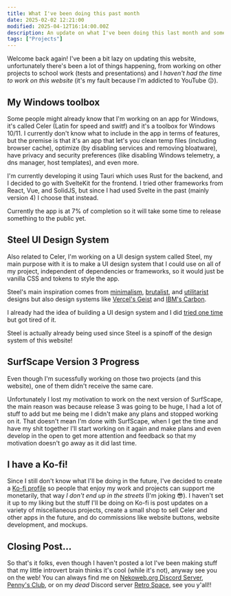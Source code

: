 ```yaml
---
title: What I've been doing this past month
date: 2025-02-02 12:21:00
modified: 2025-04-12T16:14:00.00Z
description: An update on what I've been doing this last month and some upcoming projects and updates.
tags: ["Projects"]
---
```


Welcome back again! I've been a bit lazy on updating this website, unfortunately there's been a lot of things happening, from working on other projects to school work (tests and presentations) and I <i>haven't had the time to work on this website</i> (it's my fault because I'm addicted to YouTube 😔).

## My Windows toolbox

Some people might already know that I'm working on an app for Windows, it's called Celer (Latin for speed and switf) and it's a toolbox for Windows 10/11. I currently don't know what to include in the app in terms of features, but the premise is that it's an app that let's you clean temp files (including browser cache), optimize (by disabling services and removing bloatware), have privacy and security preferences (like disabling Windows telemetry, a dns manager, host templates), and even more.

I'm currently developing it using Tauri which uses Rust for the backend, and I decided to go with SvelteKit for the frontend. I tried other frameworks from React, Vue, and SolidJS, but since I had used Svelte in the past (mainly version 4) I choose that instead.

Currently the app is at 7% of completion so it will take some time to release something to the public yet.

## Steel UI Design System

Also related to Celer, I'm working on a UI design system called Steel, my main purpose with it is to make a UI design system that I could use on all of my project, independent of dependencies or frameworks, so it would just be vanilla CSS and tokens to style the app.

Steel's main inspiration comes from [minimalism](https://en.wikipedia.org/wiki/Minimalism), [brutalist](https://brutalist-web.design/), and [utilitarist](https://en.wikipedia.org/wiki/Utilitarian_design) designs but also design systems like [Vercel's Geist](https://vercel.com/geist/introduction) and [IBM's Carbon](https://carbondesignsystem.com/).

I already had the idea of building a UI design system and I did [tried one time](https://github.com/surfscape/surfkit) but got tired of it.

Steel is actually already being used since Steel is a spinoff of the design system of this website!

## SurfScape Version 3 Progress

Even though I'm sucessfully working on those two projects (and this website), one of them didn't receive the same care.

Unfortunately I lost my motivation to work on the next version of SurfScape, the main reason was because release 3 was going to be huge, I had a lot of stuff to add but me being me I didn't make any plans and stopped working on it. That doesn't mean I'm done with SurfScape, when I get the time and have my shit together I'll start working on it again and make plans and even develop in the open to get more attention and feedback so that my motivation doesn't go away as it did last time.

## I have a Ko-fi!

Since I still don't know what I'll be doing in the future, I've decided to create a [Ko-fi profile](https://ko-fi.com/reduxflakes) so people that enjoy my work and projects can support me monetarily, that way _I don't end up in the streets_ (I'm joking 😎).
I haven't set it up to my liking but the stuff I'll be doing on Ko-fi is post updates on a variety of miscellaneous projects, create a small shop to sell Celer and other apps in the future, and do commissions like website buttons, website development, and mockups.

## Closing Post...

So that's it folks, even though I haven't posted a lot I've been making stuff that my little introvert brain thinks it's cool (while it's not), anyway see you on the web! You can always find me on [Nekoweb.org Discord Server](https://discord.gg/Hc9Vhy78tR), [Penny's Club](https://discord.gg/eSBb68a), or on my _dead_ Discord server [Retro Space](https://discord.gg/dY4GSudRxv), see you y'all!!
